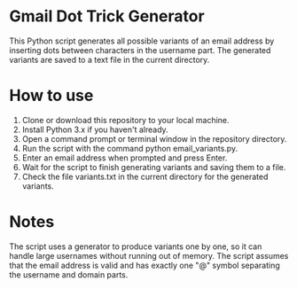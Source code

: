 # Gmail Dot Trick Generator
This Python script generates all possible variants of an email address by inserting dots between characters in the username part. The generated variants are saved to a text file in the current directory.

# How to use
1. Clone or download this repository to your local machine.
2. Install Python 3.x if you haven't already.
3. Open a command prompt or terminal window in the repository directory.
4. Run the script with the command python email_variants.py.
5. Enter an email address when prompted and press Enter.
6. Wait for the script to finish generating variants and saving them to a file.
7. Check the file variants.txt in the current directory for the generated variants.

# Notes
The script uses a generator to produce variants one by one, so it can handle large usernames without running out of memory.
The script assumes that the email address is valid and has exactly one "@" symbol separating the username and domain parts.
